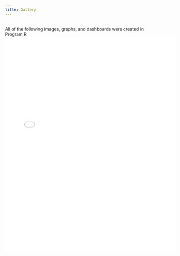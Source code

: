 ```yaml
---
title: Gallery
---
```


<br/>
All of the following images, graphs, and dashboards were created in Program R

<br/>

<iframe src="./assets/images/slider.html" height ="700px" width="110%" style="border:none;"></iframe>

<br/>





